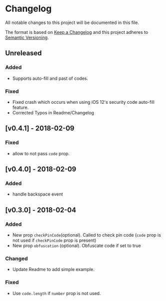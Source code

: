 # Changelog

All notable changes to this project will be documented in this file.

The format is based on [Keep a Changelog](http://keepachangelog.com/en/1.0.0/)
and this project adheres to [Semantic Versioning](http://semver.org/spec/v2.0.0.html).

## Unreleased

### Added

* Supports auto-fill and past of codes.

### Fixed

* Fixed crash which occurs when using iOS 12's security code auto-fill feature.
* Corrected Typos in Readme/Changelog

## [v0.4.1] - 2018-02-09

### Fixed

* allow to not pass `code` prop.

## [v0.4.0] - 2018-02-09

### Added

* handle backspace event

## [v0.3.0] - 2018-02-04

### Added

* New prop `checkPinCode`(optional). Called to check pin code (`code` prop is not used if `checkPinCode` prop is present)
* New prop `obfuscation` (optional). Obfuscate code if set to true

### Changed

* Update Readme to add simple example.

### Fixed

* Use `code.length` if `number` prop is not used.
